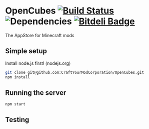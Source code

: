 OpenCubes [![Build Status](https://travis-ci.org/CraftYourModCorporation/OpenCubes.png?branch=master)](https://travis-ci.org/CraftYourModCorporation/OpenCubes) ![Dependencies](https://david-dm.org/CraftYourModCorporation/OpenCubes.png)
[![Bitdeli Badge](https://d2weczhvl823v0.cloudfront.net/CraftYourModCorporation/opencubes/trend.png)](https://bitdeli.com/free "Bitdeli Badge")
=========

The AppStore for Minecraft mods


## Simple setup


Install node.js first! (nodejs.org)
```bash
git clone git@github.com:CraftYourModCorporation/OpenCubes.git
npm install
```

## Running the server

```
npm start
```

## Testing

